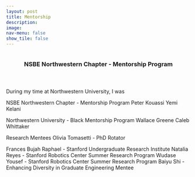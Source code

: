 ```yaml
---
layout: post
title: Mentorship
description: 
image: 
nav-menu: false
show_tile: false
---
```




<div class="box alt">
    <div class="box alt">
        <div class="row 50% uniform">
            <div class="4u"><span class="image fit"><img src="{% link assets/images/pic08.jpg %}" alt="" /></span></div>
            <div class="4u"><span class="image fit"><img src="{% link assets/images/pic09.jpg %}" alt="" /></span></div>
            <div class="4u$"><span class="image fit"><img src="{% link assets/images/pic10.jpg %}" alt="" /></span></div>
            <!-- Break -->
            <div class="4u"><span class="image fit"><img src="{% link assets/images/pic10.jpg %}" alt="" /></span></div>
            <div class="4u"><span class="image fit"><img src="{% link assets/images/pic08.jpg %}" alt="" /></span></div>
            <div class="4u$"><span class="image fit"><img src="{% link assets/images/pic09.jpg %}" alt="" /></span></div>
            <!-- Break -->
            <div class="4u"><span class="image fit"><img src="{% link assets/images/pic09.jpg %}" alt="" /></span></div>
            <div class="4u"><span class="image fit"><img src="{% link assets/images/pic10.jpg %}" alt="" /></span></div>
            <div class="4u$"><span class="image fit"><img src="{% link assets/images/pic08.jpg %}" alt="" /></span></div>
        </div>
    </div>
</div>


<!-- Two -->
<section id="two" class="spotlights">
	<section>
		<a href="charm_outreach.html" class="image">
			<img src="{% link assets/images/charm_outreach1.jpg %}" alt="" data-position="center center" />
		</a>
		<div class="content">
			<div class="inner">
				<header class="major">
					<h3>NSBE Northwestern Chapter - Mentorship Program</h3>
				</header>
				<p>During my time at Northwestern University, I was  </p>
			</div>
		</div>
	</section>

NSBE Northwestern Chapter - Mentorship Program
Peter Kouassi
Yemi Kelani

Northwestern University - Black Mentorship Program
Wallace Greene
Caleb Whittaker

Research Mentees
Olivia Tomasetti - PhD Rotator


Frances Bujah Raphael - Stanford Undergraduate Research Institute
Natalia Reyes - Stanford Robotics Center Summer Research Program
Wudase Yousef - Stanford Robotics Center Summer Research Program
Baiyu Shi - Enhancing Diversity in Graduate Engineering Mentee



